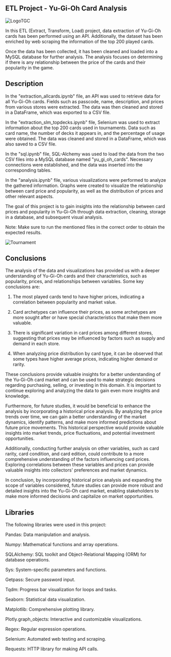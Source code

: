 ## ETL Project - Yu-Gi-Oh Card Analysis

![LogoTGC](https://www.yugioh-card.com/en/wp-content/uploads/2020/04/logo-main.png)


In this ETL (Extract, Transform, Load) project, data extraction of Yu-Gi-Oh cards has been performed using an API. Additionally, the dataset has been enriched by web scraping the information of the top 200 played cards.

Once the data has been collected, it has been cleaned and loaded into a MySQL database for further analysis. The analysis focuses on determining if there is any relationship between the price of the cards and their popularity in the game.
 
## Description

In the "extraction_allcards.ipynb" file, an API was used to retrieve data for all Yu-Gi-Oh cards. Fields such as passcode, name, description, and prices from various stores were extracted. The data was then cleaned and stored in a DataFrame, which was exported to a CSV file.

In the "extraction_slm_topdecks.ipynb" file, Selenium was used to extract information about the top 200 cards used in tournaments. Data such as card name, the number of decks it appears in, and the percentage of usage were obtained. The data was cleaned and stored in a DataFrame, which was also saved to a CSV file.

In the "sql.ipynb" file, SQL-Alchemy was used to load the data from the two CSV files into a MySQL database named "yu_gi_oh_cards". Necessary connections were established, and the data was inserted into the corresponding tables.

In the "analysis.ipynb" file, various visualizations were performed to analyze the gathered information. Graphs were created to visualize the relationship between card price and popularity, as well as the distribution of prices and other relevant aspects.

The goal of this project is to gain insights into the relationship between card prices and popularity in Yu-Gi-Oh through data extraction, cleaning, storage in a database, and subsequent visual analysis.

Note: Make sure to run the mentioned files in the correct order to obtain the expected results.

![Tournament](https://www.yugioh-card.com/eu/wp-content/uploads/2023/05/01_Intro.webp)

## Conclusions

The analysis of the data and visualizations has provided us with a deeper understanding of Yu-Gi-Oh cards and their characteristics, such as popularity, prices, and relationships between variables. Some key conclusions are:

1. The most played cards tend to have higher prices, indicating a correlation between popularity and market value.

2. Card archetypes can influence their prices, as some archetypes are more sought after or have special characteristics that make them more valuable.

3. There is significant variation in card prices among different stores, suggesting that prices may be influenced by factors such as supply and demand in each store.

4. When analyzing price distribution by card type, it can be observed that some types have higher average prices, indicating higher demand or rarity.

These conclusions provide valuable insights for a better understanding of the Yu-Gi-Oh card market and can be used to make strategic decisions regarding purchasing, selling, or investing in this domain. It is important to continue exploring and analyzing the data to gain even more insights and knowledge.

Furthermore, for future studies, it would be beneficial to enhance the analysis by incorporating a historical price analysis. By analyzing the price trends over time, we can gain a better understanding of the market dynamics, identify patterns, and make more informed predictions about future price movements. This historical perspective would provide valuable insights into market trends, price fluctuations, and potential investment opportunities.

Additionally, conducting further analysis on other variables, such as card rarity, card condition, and card edition, could contribute to a more comprehensive understanding of the factors influencing card prices. Exploring correlations between these variables and prices can provide valuable insights into collectors' preferences and market dynamics.

In conclusion, by incorporating historical price analysis and expanding the scope of variables considered, future studies can provide more robust and detailed insights into the Yu-Gi-Oh card market, enabling stakeholders to make more informed decisions and capitalize on market opportunities.


## Libraries

The following libraries were used in this project:

Pandas: Data manipulation and analysis.

Numpy: Mathematical functions and array operations.

SQLAlchemy: SQL toolkit and Object-Relational Mapping (ORM) for database operations.

Sys: System-specific parameters and functions.

Getpass: Secure password input.

Tqdm: Progress bar visualization for loops and tasks.

Seaborn: Statistical data visualization.

Matplotlib: Comprehensive plotting library.

Plotly.graph_objects: Interactive and customizable visualizations.

Regex: Regular expression operations.

Selenium: Automated web testing and scraping.

Requests: HTTP library for making API calls.




